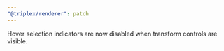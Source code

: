 ```yaml
---
"@triplex/renderer": patch
---
```


Hover selection indicators are now disabled when transform controls are visible.
